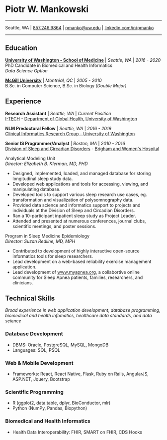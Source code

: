 # Piotr W. Mankowski
---------------------

Seattle, WA | [857.246.9864](tel:18572469864) | [pmanko@uw.edu](mailto:pmanko@uw.edu) | [linkedin.com/in/pmanko](linkedin.com/in/pmanko)

---------------------

## Education

**[University of Washington - School of Medicine](www.uw.edu)** | *Seattle, WA*  | *2016 - 2020*  
PhD Candidate in Biomedical and Health Informatics  
*Data Science Option*

**[McGill University](www.mcgill.ca)** | *Montréal, QC*  | *2005 - 2010*  
B.Sc. in Computer Science, B.Sc. in Biology *(Double Major)*  

## Experience

**Research Assistant** | *Seattle, WA* | *Current Position*  
[I-TECH](http://www.go2itech.org/) - [Department of Global Health, University of Washington](https://globalhealth.washington.edu/)

**NLM Predoctoral Fellow** | *Seattle, WA* | *2016 - 2019*  
[Clinical Informatics Research Group - University of Washington]((https://www.cirg.washington.edu/))

  
**Senior IS Programmer/Analyst** | *Boston, MA* | *2010 - 2016*  
[Division of Sleep and Circadian Disorders](https://www.brighamandwomens.org/medicine/sleep-and-circadian-disorders/overview) - [Brigham and Women's Hospital](https://www.brighamandwomens.org/)

Analytical Modeling Unit  
*Director: Elizabeth B. Klerman, MD, PHD*

- Designed, implemented, loaded, and managed database for storing longitudinal sleep study data.
- Developed web applications and tools for accessing, viewing, and manipulating database.
- Developed tools to support various sleep research use cases, eg. transformation and visualization of polysomnography data.
- Provided data science and informatics support to projects and individuals at the Division of Sleep and Circadian Disorders.
- Ran a 10-participant inpatient sleep study as Project Leader. 
- Attended and presented at numerous conferences, journal clubs, scientific meetings, and poster sessions. 
 
Program in Sleep Medicine Epidemiology  
*Director: Suzan Redline, MD, MPH*

- Contributed to development of highly interactive open-source informatics tools for sleep researchers.
- Lead development on a web-based reliability exercise management application.
- Lead development of www.myapnea.org, a collabortive online community for Sleep Apnea patients, families, researchers, and clinicians.

## Technical Skills

*Broad experience in web application development, database programming, biomedical and health infomatics, healthcare data standards, and data science*

### Database Development
- DBMS: Oracle, PostgreSQL, MySQL, MongoDB
- Languages: SQL, PSQL  

### Web & Mobile Development
- Frameworks: React, React Native, Flask, Ruby on Rails, AngularJS, ASP.NET, Jquery, Bootstrap

### Scientific Programming
- R (ggplot2, data.table, dplyr, BioConductor, mlr) 
- Python (NumPy, Pandas, Biopython)

### Biomedical and Health Informatics
- Health Data Interoperability: FHIR, SMART on FHIR, CDS Hooks





